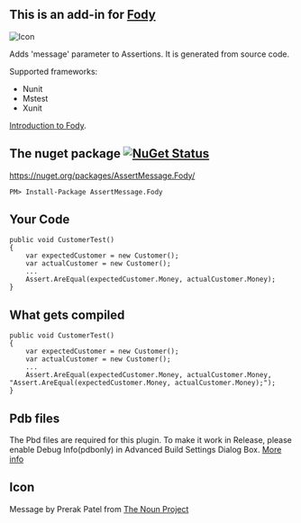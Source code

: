 ## This is an add-in for [Fody](https://github.com/Fody/Fody/) 

![Icon](https://raw.githubusercontent.com/Fody/AssertMessage/master/Icons/package_icon.png)

Adds 'message' parameter to Assertions. It is generated from source code.

Supported frameworks:
- Nunit
- Mstest
- Xunit

[Introduction to Fody](http://github.com/Fody/Fody/wiki/SampleUsage).

## The nuget package  [![NuGet Status](http://img.shields.io/nuget/v/AssertMessage.Fody.svg?style=flat)](https://www.nuget.org/packages/AssertMessage.Fody/)

https://nuget.org/packages/AssertMessage.Fody/

    PM> Install-Package AssertMessage.Fody

## Your Code

    public void CustomerTest()
    {
        var expectedCustomer = new Customer();
        var actualCustomer = new Customer();
        ...
        Assert.AreEqual(expectedCustomer.Money, actualCustomer.Money);
    }

## What gets compiled

    public void CustomerTest()
    {
        var expectedCustomer = new Customer();
        var actualCustomer = new Customer();
        ...
        Assert.AreEqual(expectedCustomer.Money, actualCustomer.Money, "Assert.AreEqual(expectedCustomer.Money, actualCustomer.Money);");
    }

## Pdb files

The Pbd files are required for this plugin. To make it work in Release, please enable Debug Info(pdbonly) in Advanced Build Settings Dialog Box. [More info](https://msdn.microsoft.com/en-us/library/s4wcexbc.aspx)

## Icon

Message by Prerak Patel from [The Noun Project](http://thenounproject.com)
